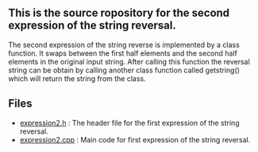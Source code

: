 ## This is the source ropository for the second expression of the string reversal.

The second expression of the string reverse is implemented by a class function. It swaps between the first half elements and the second half elements in the original input string. After calling this function the reversal string can be obtain by calling another class function called getstring() which will return the string from the class. 

## Files
* [expression2.h](./expression1.h) : The header file for the first expression of the string reversal. 
* [expression2.cpp](./expression1.cpp) : Main code for first expression of the string reversal. 
